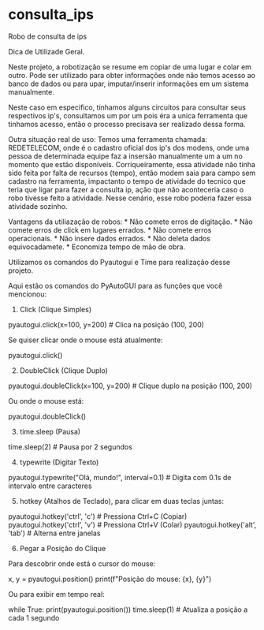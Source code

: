 # consulta_ips
Robo de consulta de ips

Dica de Utilizade Geral.

Neste projeto, a robotização se resume em copiar de uma lugar e colar em outro. 
Pode ser utilizado para obter informações onde não temos acesso ao banco de dados ou para upar, imputar/inserir informações em um sistema manualmente. 

Neste caso em especifico, tinhamos alguns circuitos para consultar seus respectivos ip's, consultamos um por um pois éra a unica ferramenta que tinhamos acesso, então o processo precisava ser realizado dessa forma. 

Outra situação real de uso:
Temos uma ferramenta chamada: REDETELECOM, onde é o cadastro oficial dos ip's dos modens, onde uma pessoa de determinada equipe faz a insersão manualmente um a um no momento que estão disponiveis. Corriqueiramente, essa atividade não tinha sido feita por falta de recursos (tempo), então modem saia para campo sem cadastro na ferramenta, impactanto o tempo de atividade do tecnico que teria que ligar para fazer a consulta ip, ação que não aconteceria caso o robo tivesse feito a atividade.  Nesse cenário, esse robo poderia fazer essa atividade sozinho.

Vantagens da utiliazação de robos:
    * Não comete erros de digitação.
    * Não comete erros de click em lugares errados.
    * Não comete erros operacionais.
    * Não insere dados errados. 
    * Não deleta dados equivocadamete. 
    * Economiza tempo de mão de obra. 


Utilizamos os comandos do Pyautogui e Time para realização desse projeto.


Aqui estão os comandos do PyAutoGUI para as funções que você mencionou:
1. Click (Clique Simples)

pyautogui.click(x=100, y=200)  # Clica na posição (100, 200)

Se quiser clicar onde o mouse está atualmente:

pyautogui.click()

2. DoubleClick (Clique Duplo)

pyautogui.doubleClick(x=100, y=200)  # Clique duplo na posição (100, 200)

Ou onde o mouse está:

pyautogui.doubleClick()

3. time.sleep (Pausa)

time.sleep(2)  # Pausa por 2 segundos

4. typewrite (Digitar Texto)

pyautogui.typewrite("Olá, mundo!", interval=0.1)  # Digita com 0.1s de intervalo entre caracteres

5. hotkey (Atalhos de Teclado), para clicar em duas teclas juntas:

pyautogui.hotkey('ctrl', 'c')  # Pressiona Ctrl+C (Copiar)
pyautogui.hotkey('ctrl', 'v')  # Pressiona Ctrl+V (Colar)
pyautogui.hotkey('alt', 'tab')  # Alterna entre janelas

6. Pegar a Posição do Clique

Para descobrir onde está o cursor do mouse:

x, y = pyautogui.position()
print(f"Posição do mouse: {x}, {y}")

Ou para exibir em tempo real:

while True:
    print(pyautogui.position())
    time.sleep(1)  # Atualiza a posição a cada 1 segundo


